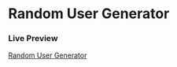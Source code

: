 # Random User Generator

### Live Preview

[Random User Generator](https://argzon.github.io/Public-API-Requests/)
